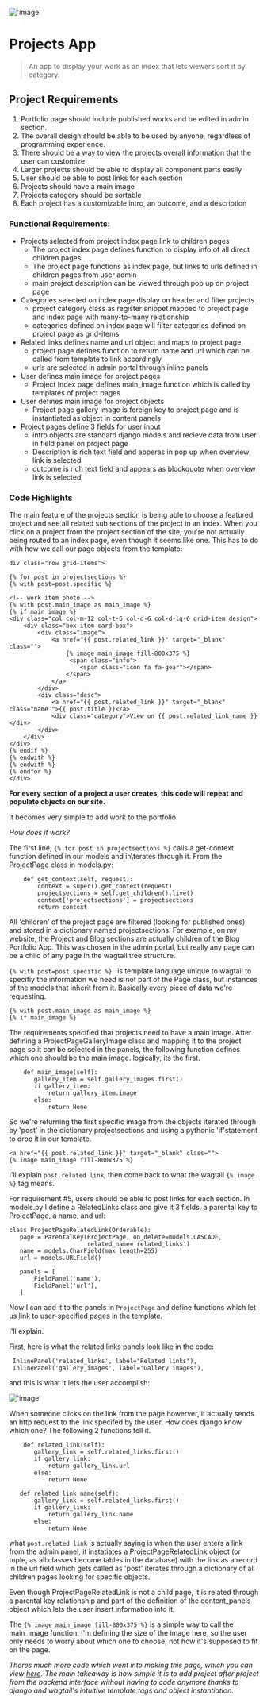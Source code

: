 !['image'](../media/projectP.gif)
# Projects App

> An app to display your work as an index that lets viewers sort it by category.

## Project Requirements

1. Portfolio page should include published works and be edited in admin section.
2. The overall design should be able to be used by anyone, regardless of programming experience.
3. There should be a way to view the projects overall information that the user can customize
4. Larger projects should be able to display all component parts easily
5. User should be able to post links for each section 
6. Projects should have a main image
7. Projects category should be sortable
8. Each project has a customizable intro, an outcome, and a description

### Functional Requirements:

  * Projects selected from project index page link to children pages 
    - The project index page defines function to display info of all direct children pages
    - The project page functions as index page, but links to urls defined in children pages from user admin 
    - main project description can be viewed through pop up on project page 
  * Categories selected on index page display on header and filter projects
    - project category class as register snippet mapped to project page and index page with many-to-many relationship
    - categories defined on index page will filter categories defined on project page as grid-items
  * Related links defines name and url object and maps to project page   
    - project page defines function to return name and url which can be called from template to link accordingly 
    - urls are selected in admin portal through inline panels 
  * User defines main image for project pages 
    - Project Index page defines main_image function which is called by templates of project pages 
  * User defines main image for project objects
    - Project page gallery image is foreign key to project page and is instantiated as object in content panels 
  * Project pages define 3 fields for user input
    - intro objects are standard django models and recieve data from user in field panel on project page 
    - Description is rich text field and apperas in pop up when overview link is selected
    - outcome is rich text field and appears as blockquote when overview link is selected 
    
 ### Code Highlights
 
The main feature of the projects section is being able to choose a featured project and see all related sub sections of the project in an index. When you click on a project from the project section of the site, you're not actually being routed to an index page, even though it seems like one. This has to do with how we call our page objects from the template:

 ```
div class="row grid-items">

 {% for post in projectsections %}
 {% with post=post.specific %} 
 
 <!-- work item photo -->
 {% with post.main_image as main_image %}
 {% if main_image %}
 <div class="col col-m-12 col-t-6 col-d-6 col-d-lg-6 grid-item design">
     <div class="box-item card-box">
         <div class="image">
             <a href="{{ post.related_link }}" target="_blank" class="">
                 {% image main_image fill-800x375 %}
                  <span class="info">
                     <span class="icon fa fa-gear"></span>
                 </span> 
             </a>
         </div>
         <div class="desc">
             <a href="{{ post.related_link }}" target="_blank" class="name ">{{ post.title }}</a>
             <div class="category">View on {{ post.related_link_name }}</div>
         </div>  
     </div>
 </div>
 {% endif %}
 {% endwith %}
 {% endwith %}
 {% endfor %}
</div>

```

**For every section of a project a user creates, this code will repeat and populate objects on our site.**

It becomes very simple to add work to the portfolio. 

*How does it work?*

The first line, ```{% for post in projectsections %}``` calls a get-context function defined in our models and in\terates through it. From the ProjectPage class in models.py: 
```
    def get_context(self, request):
        context = super().get_context(request)
        projectsections = self.get_children().live()
        context['projectsections'] = projectsections
        return context
```
All 'children' of the project page are filtered (looking for published ones) and stored in a dictionary named projectsections. For example, on my website, the Project and Blog sections are actually children of the Blog Portfolio App. This was chosen in the admin portal, but really any page can be a child of any page in the wagtail tree structure.

```{% with post=post.specific %} ``` is template language unique to wagtail to specifiy the information we need is not part of the Page class, but instances of the models that inherit from it. Basically every piece of data we're requesting. 

```
{% with post.main_image as main_image %}
{% if main_image %}
 ```
The requirements specified that projects need to have a main image. After defining a ProjectPageGalleryImage class and mapping it to the project page so it can be selected in the panels, the following function defines which one should be the main image. logically, its the first.
 
 ```
     def main_image(self):
        gallery_item = self.gallery_images.first()
        if gallery_item:
            return gallery_item.image
        else:
            return None
```
 So we're returning the first specific image from the objects iterated through by 'post' in the dictionary projectsections and using a pythonic 'if'statement to drop it in our template. 
 
 ```
 <a href="{{ post.related_link }}" target="_blank" class="">
 {% image main_image fill-800x375 %}
 ```
 
 I'll explain ```post.related link```, then come back to what the wagtail ```{% image %}``` tag means.
 
For requirement #5, users should be able to post links for each section. In models.py I define a RelatedLinks class and give it 3 fields, a parental key to ProjectPage, a name, and url:

 ```
 class ProjectPageRelatedLink(Orderable):
    page = ParentalKey(ProjectPage, on_delete=models.CASCADE,
                       related_name='related_links')
    name = models.CharField(max_length=255)
    url = models.URLField()

    panels = [
        FieldPanel('name'),
        FieldPanel('url'),
    ]
```

Now I can add it to the panels in ```ProjectPage``` and define functions which let us link to user-specified pages in the template. 

I'll explain.

First, here is what the related links panels look like in the code:
```
 InlinePanel('related_links', label="Related links"),
 InlinePanel('gallery_images', label="Gallery images"),
 ```
 and this is what it lets the user accomplish:
 
 !['image'](../media/links.png)
 
 When someone clicks on the link from the page howerver, it actually sends an http request to the link specifed by the user. How does django know which one? The following 2 functions tell it.
 
 ```
     def related_link(self):
        gallery_link = self.related_links.first()
        if gallery_link:
            return gallery_link.url
        else:
            return None

    def related_link_name(self):
        gallery_link = self.related_links.first()
        if gallery_link:
            return gallery_link.name
        else:
            return None
  ```
what ```post.related_link``` is actually saying is when the user enters a link from the admin panel, it instatiates a ProjectPageRelatedLink object (or tuple, as all classes become tables in the database) with the link as a record in the url field which gets called as 'post' iterates through a dictionary of all children pages looking for specific objects.  

Even though ProjectPageRelatedLink is not a child page, it is related through a parental key relationship and part of the definition of the content_panels object which lets the user insert information into it. 

The ```{% image main_image fill-800x375 %}``` is a simple way to call the main_image function. I'm defining the size of the image here, so the user only needs to worry about which one to choose, not how it's supposed to fit on the page. 

*Theres much more code which went into making this page, which you can view [here](https://github.com/CreativeDave/Blog_Portfolio_App/tree/master/project/templates/project). The main takeaway is how simple it is to add project after project from the backend interface without having to code anymore thanks to django and wagtail's intuitive template tags and object instantiation.* 
